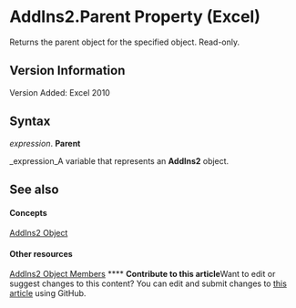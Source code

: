 
# AddIns2.Parent Property (Excel)

Returns the parent object for the specified object. Read-only.


## Version Information

Version Added: Excel 2010 


## Syntax

 _expression_. **Parent**

 _expression_A variable that represents an  **AddIns2** object.


## See also


#### Concepts


 [AddIns2 Object](ca4bff78-8ddb-6bc3-b95a-a06a9f75dd88.md)
#### Other resources


 [AddIns2 Object Members](6f9dfc17-648d-a004-2321-d3ed86cd438f.md)
****   **Contribute to this article**Want to edit or suggest changes to this content? You can edit and submit changes to  [this article](https://github.com/jhershey00/VBA_Excel_Test/OpenXMLCon/articles/50c49516-8bb9-b010-4dfb-29c5425dff29.md) using GitHub.

